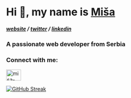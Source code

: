 <h1 align="left">Hi 👋, my name is <a href="https://www.linkedin.com/in/mi%C5%A1a-cvetkovi%C4%87-759a9699/" target="_blank">Miša</a></h1>
<h5 class="heading-element" dir="auto">
<a href="https://dnlytras.com" rel="nofollow">website</a> /
<a href="https://twitter.com/heyiammisa" rel="nofollow">twitter</a> /
<a href="https://www.linkedin.com/in/mi%C5%A1a-cvetkovi%C4%87-759a9699/" rel="nofollow">linkedin</a>
</h5>
<h3 align="left">A passionate web developer from Serbia</h3>

<h3 align="left">Connect with me:</h3>
<p align="left">
<a href="https://linkedin.com/in/misa-cvetkovic-759a9699" target="blank"><img align="center" src="https://raw.githubusercontent.com/rahuldkjain/github-profile-readme-generator/master/src/images/icons/Social/linked-in-alt.svg" alt="misa-cvetkovic-759a9699" height="30" width="40" /></a>
</p>

[![GitHub Streak](http://github-readme-streak-stats.herokuapp.com?user=misacvetkovic&theme=blue-green&date_format=M%20j%5B%2C%20Y%5D)](https://git.io/streak-stats)
